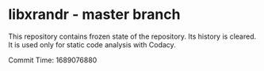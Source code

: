 # libxrandr - master branch

This repository contains frozen state of the repository.
Its history is cleared. It is used only for static code
analysis with Codacy.

Commit Time: 1689076880